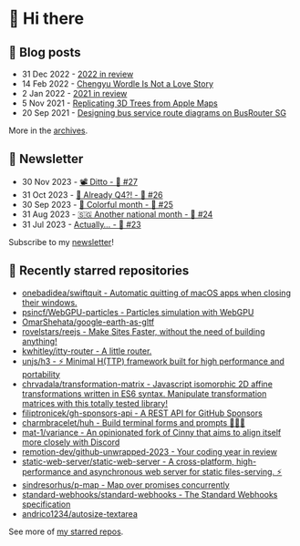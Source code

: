 # 👋 Hi there

## 📝 Blog posts

<!-- feed start -->
- 31 Dec 2022 - [2022 in review](https://cheeaun.com/blog/2022/12/2022-in-review/)
- 14 Feb 2022 - [Chengyu Wordle Is Not a Love Story](https://cheeaun.com/blog/2022/02/chengyu-wordle-is-not-a-love-story/)
- 2 Jan 2022 - [2021 in review](https://cheeaun.com/blog/2022/01/2021-in-review/)
- 5 Nov 2021 - [Replicating 3D Trees from Apple Maps](https://cheeaun.com/blog/2021/11/replicating-3d-trees-apple-maps/)
- 20 Sep 2021 - [Designing bus service route diagrams on BusRouter SG](https://cheeaun.com/blog/2021/09/bus-service-route-diagrams-busrouter-sg/)
<!-- feed end -->

More in the [archives](https://cheeaun.com/blog/archives/).

## 📰 Newsletter

<!-- newsletter start -->
- 30 Nov 2023 - [📽️ Ditto - 🥫 #27](https://cheeaun.substack.com/p/ditto-27)
- 31 Oct 2023 - [🫣 Already Q4?! - 🥫 #26](https://cheeaun.substack.com/p/already-q4-26)
- 30 Sep 2023 - [🎨 Colorful month - 🥫 #25](https://cheeaun.substack.com/p/colorful-month-25)
- 31 Aug 2023 - [🇸🇬 Another national month - 🥫 #24](https://cheeaun.substack.com/p/another-national-month-24)
- 31 Jul 2023 - [Actually… - 🥫 #23](https://cheeaun.substack.com/p/actually-23)
<!-- newsletter end -->

Subscribe to my [newsletter](https://cheeaun.substack.com/)!

## 🌟 Recently starred repositories

<!-- starred repos start -->
- [onebadidea/swiftquit - Automatic quitting of macOS apps when closing their windows.](https://github.com/onebadidea/swiftquit)
- [psincf/WebGPU-particles - Particles simulation with WebGPU](https://github.com/psincf/WebGPU-particles)
- [OmarShehata/google-earth-as-gltf](https://github.com/OmarShehata/google-earth-as-gltf)
- [rovelstars/reejs - Make Sites Faster, without the need of building anything!](https://github.com/rovelstars/reejs)
- [kwhitley/itty-router - A little router.](https://github.com/kwhitley/itty-router)
- [unjs/h3 - ⚡️ Minimal H(TTP) framework built for high performance and portability ](https://github.com/unjs/h3)
- [chrvadala/transformation-matrix - Javascript isomorphic 2D affine transformations written in ES6 syntax. Manipulate transformation matrices with this totally tested library!](https://github.com/chrvadala/transformation-matrix)
- [filiptronicek/gh-sponsors-api - A REST API for GitHub Sponsors](https://github.com/filiptronicek/gh-sponsors-api)
- [charmbracelet/huh - Build terminal forms and prompts 🤷🏻‍♀️](https://github.com/charmbracelet/huh)
- [mat-1/variance - An opinionated fork of Cinny that aims to align itself more closely with Discord](https://github.com/mat-1/variance)
- [remotion-dev/github-unwrapped-2023 - Your coding year in review](https://github.com/remotion-dev/github-unwrapped-2023)
- [static-web-server/static-web-server - A cross-platform, high-performance and asynchronous web server for static files-serving. ⚡](https://github.com/static-web-server/static-web-server)
- [sindresorhus/p-map - Map over promises concurrently](https://github.com/sindresorhus/p-map)
- [standard-webhooks/standard-webhooks - The Standard Webhooks specification](https://github.com/standard-webhooks/standard-webhooks)
- [andrico1234/autosize-textarea](https://github.com/andrico1234/autosize-textarea)
<!-- starred repos end -->

See more of [my starred repos](https://github.com/stars/cheeaun/).
